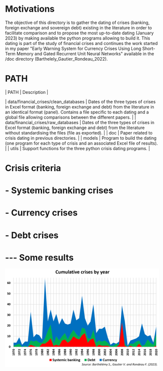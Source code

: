 # Motivations
The objective of this directory is to gather the dating of crises (banking, foreign exchange and sovereign debt) existing in the literature in order to facilitate comparison and to propose the most up-to-date dating (January 2023) by making available the python programs allowing to build it.
This dating is part of the study of financial crises and continues the work started in my paper "Early Warning System for Currency Crises Using Long Short-Term Memory and Gated Recurrent Unit Neural Networks" available in the /doc directory (Barthelely_Gautier_Rondeau_2022).


# PATH
| PATH | Description |

| data/financial_crises/clean_databases | Dates of the three types of crises in Excel format (banking, foreign exchange and debt) from the literature in an identical format (panel). 
										  Contains a file specific to each dating and a global file allowing comparisons between the different papers. |
| data/financial_crises/raw_databases   | Dates of the three types of crises in Excel format (banking, foreign exchange and debt) from the literature without standardising the files (file as exported).  |
| doc    | Paper related to crisis dating in previous directories. |
| models | Program to build the dating (one program for each type of crisis and an associated Excel file of results). |
| utils  | Support functions for the three python crisis dating programs. |


# Crisis criteria
# - Systemic banking crises
# - Currency crises
# - Debt crises


# --- Some results

![Alt text](BGR_cumulative_crises.PNG?raw=true "Title")

